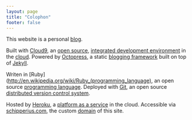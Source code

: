 ```yaml
---
layout: page
title: "Colophon"
footer: false
---
```


This website is a personal [blog](http://en.wikipedia.org/wiki/Blog). 

Built with [Cloud9](https://c9.io/), an [open source](http://en.wikipedia.org/wiki/Open_source), [integrated development environment](http://en.wikipedia.org/wiki/Integrated_development_environment) in the [cloud](http://en.wikipedia.org/wiki/Cloud_computing). 
Powered by [Octopress](http://octopress.org), a static [blogging framework](http://en.wikipedia.org/wiki/Software_framework) built on top of [Jekyll](http://jekyllrb.com/). 

Writen in [Ruby](http://en.wikipedia.org/wiki/Ruby_(programming_language), an open source [programming language](http://en.wikipedia.org/wiki/Programming_language). 
Deployed with [Git](http://git-scm.com/), an open source [distributed version control system](http://en.wikipedia.org/wiki/Distributed_revision_control). 

Hosted by [Heroku](http://heroku.com), a [platform as a service](http://en.wikipedia.org/wiki/Platform_as_a_service) in the cloud. 
Accessible via [schipperius.com](http://www.schipperius.com/), the custom [domain](http://en.wikipedia.org/wiki/Domain_name) of this site.

